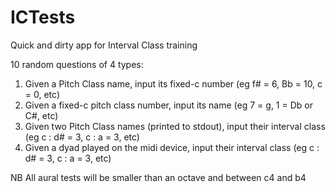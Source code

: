 # ICTests
Quick and dirty app for Interval Class training

10 random questions of 4 types:

1. Given a Pitch Class name, input its fixed-c number (eg f# = 6, Bb = 10, c = 0, etc)
2. Given a fixed-c pitch class number, input its name (eg 7 = g, 1 = Db or C#, etc)
3. Given two Pitch Class names (printed to stdout), input their interval class (eg c : d# = 3, c : a = 3, etc)
4. Given a dyad played on the midi device, input their interval class (eg c : d# = 3, c : a = 3, etc)

NB All aural tests will be smaller than an octave and between c4 and b4

